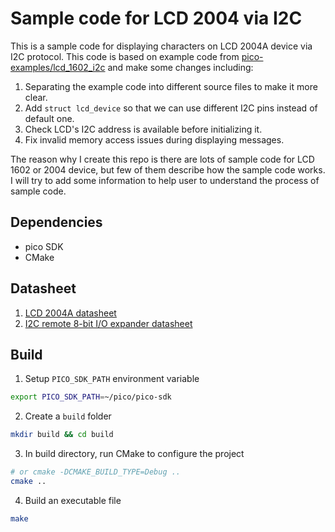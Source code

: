 # Sample code for LCD 2004 via I2C

This is a sample code for displaying characters on LCD 2004A device via I2C protocol. This code is based on example code from [pico-examples/lcd_1602_i2c](https://github.com/raspberrypi/pico-examples/tree/master/i2c/lcd_1602_i2c) and make some changes including:
1. Separating the example code into different source files to make it more clear.
2. Add `struct lcd_device` so that we can use different I2C pins instead of default one.
3. Check LCD's I2C address is available before initializing it.
4.  Fix invalid memory access issues during displaying messages.

The reason why I create this repo is there are lots of sample code for LCD 1602 or 2004 device, but few of them describe how the sample code works. I will try to add some information to help user to understand the process of sample code.

## Dependencies
- pico SDK
- CMake

## Datasheet
1. [LCD 2004A datasheet](https://cdn-shop.adafruit.com/datasheets/TC2004A-01.pdf)
2. [I2C remote 8-bit I/O expander datasheet](https://www.nxp.com/docs/en/data-sheet/PCF8574_PCF8574A.pdf)

## Build
1. Setup `PICO_SDK_PATH` environment variable
```bash
export PICO_SDK_PATH=~/pico/pico-sdk
```
2. Create a `build` folder
```bash
mkdir build && cd build
```
3. In build directory, run CMake to configure the project
```bash
# or cmake -DCMAKE_BUILD_TYPE=Debug ..
cmake ..
```
4. Build an executable file
```bash
make
```